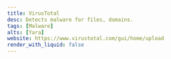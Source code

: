 ```yaml
---
title: VirusTotal
desc: Detects malware for files, domains.
tags: [Malware]
alts: [Yara]
website: https://www.virustotal.com/gui/home/upload
render_with_liquid: false
---
```

